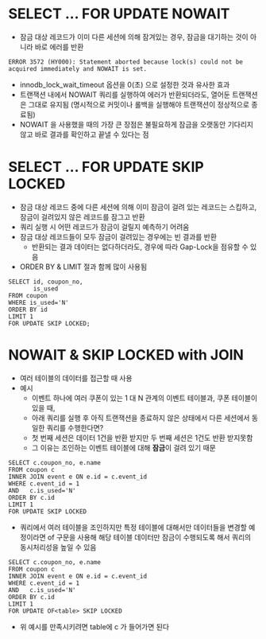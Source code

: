 # SELECT ... FOR UPDATE NOWAIT

- 잠금 대상 레코드가 이미 다른 세션에 의해 잠겨있는 경우, 잠금을 대기하는 것이 아니라 바로 에러를 반환

``ERROR 3572 (HY000): Statement aborted because lock(s) could not be acquired immediately and NOWAIT is set.``

- innodb_lock_wait_timeout 옵션을 0(초) 으로 설정한 것과 유사한 효과
- 트랜잭션 내에서 NOWAIT 쿼리를 실행하여 에러가 반환되더라도, 열어둔 트랜잭션은 그대로 유지됨
  (명시적으로 커밋이나 롤백을 실행해야 트랜잭션이 정상적으로 종료됨)
- NOWAIT 을 사용했을 때의 가장 큰 장점은 불필요하게 잠금을 오랫동안 기다리지 않고 바로 결과를 확인하고 끝낼 수 있다는 점

# SELECT ... FOR UPDATE SKIP LOCKED

- 잠금 대상 레코드 중에 다른 세션에 의해 이미 잠금이 걸려 있는 레코드는 스킵하고, 잠금이  걸려있지 않은 레코드를 잠그고 반환
- 쿼리 실행 시 어떤 레코드가 잠금이 걸릴지 예측하기 어려움
- 잠금 대상 레코드들이 모두 잠금이 걸려있는 경우에는 빈 결과를 반환
  - 반환되는 결과 데이터는 없다하더라도, 경우에 따라 Gap-Lock을 점유할 수 있음
- ORDER BY & LIMIT 절과 함께 많이 사용됨
```mysql
SELECT id, coupon_no,
       is_used
FROM coupon
WHERE is_used='N'
ORDER BY id
LIMIT 1
FOR UPDATE SKIP LOCKED;
```

# NOWAIT & SKIP LOCKED with JOIN

- 여러 테이블의 데이터를 접근할 때 사용
- 예시
  - 이벤트 하나에 여러 쿠폰이 있는 1 대 N 관계의 이벤트 테이블과, 쿠폰 테이블이 있을 때,
  - 아래 쿼리를 실행 후 아직 트랜잭션을 종료하지 않은 상태에서 다른 세션에서 동일한 쿼리를 수행한다면?
  - 첫 번째 세션은 데이터 1건을 반환 받지만 두 번째 세션은 1건도 반환 받지못함
  - 그 이유는 조인하는 이벤트 테이블에 대해 **잠금**이 걸려 있기 때문

```mysql
SELECT c.coupon_no, e.name
FROM coupon c
INNER JOIN event e ON e.id = c.event_id
WHERE c.event_id = 1
AND   c.is_used='N'
ORDER BY c.id
LIMIT 1
FOR UPDATE SKIP LOCKED
```

- 쿼리에서 여러 테이블을 조인하지만 특정 테이블에 대해서만 데이터들을 변경할 예정이라면 of 구문을 사용해 해당 테이블 데이터만 잠금이 수행되도록 해서 쿼리의 동시처리성을 높일 수 있음
```mysql
SELECT c.coupon_no, e.name
FROM coupon c
INNER JOIN event e ON e.id = c.event_id
WHERE c.event_id = 1
AND   c.is_used='N'
ORDER BY c.id
LIMIT 1
FOR UPDATE OF<table> SKIP LOCKED
```
- 위 예시를 만족시키려면 table에 c 가 들어가면 된다
